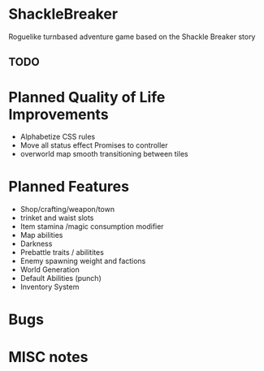 # ShackleBreaker
Roguelike turnbased adventure game based on the Shackle Breaker story

## TODO


# Planned Quality of Life Improvements
* Alphabetize CSS rules
* Move all status effect Promises to controller
* overworld map smooth transitioning between tiles




# Planned Features
* Shop/crafting/weapon/town
* trinket and waist slots
* Item stamina /magic consumption modifier
* Map abilities
* Darkness
* Prebattle traits / abilitites
* Enemy spawning weight and factions
* World Generation
* Default Abilities (punch)
* Inventory System




# Bugs


# MISC notes
